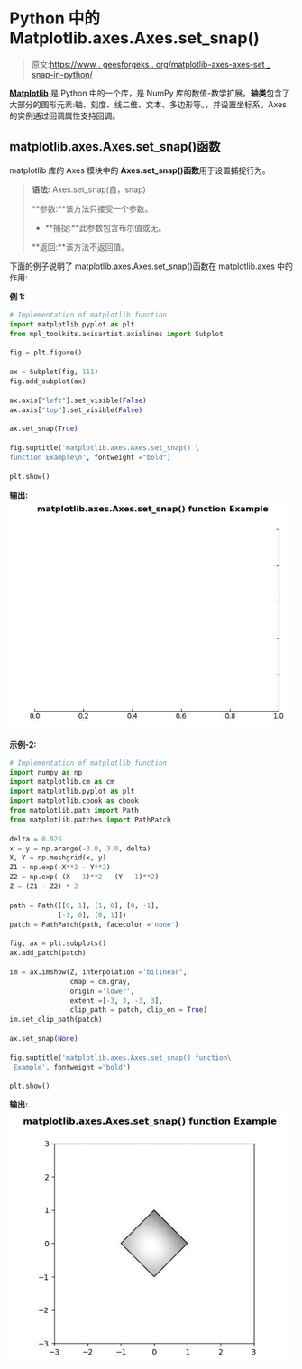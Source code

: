 # Python 中的 Matplotlib.axes.Axes.set_snap()

> 原文:[https://www . geesforgeks . org/matplotlib-axes-axes-set _ snap-in-python/](https://www.geeksforgeeks.org/matplotlib-axes-axes-set_snap-in-python/)

**[Matplotlib](https://www.geeksforgeeks.org/python-introduction-matplotlib/)** 是 Python 中的一个库，是 NumPy 库的数值-数学扩展。**轴类**包含了大部分的图形元素:轴、刻度、线二维、文本、多边形等。，并设置坐标系。Axes 的实例通过回调属性支持回调。

## matplotlib.axes.Axes.set_snap()函数

matplotlib 库的 Axes 模块中的 **Axes.set_snap()函数**用于设置捕捉行为。

> **语法:** Axes.set_snap(自，snap)
> 
> **参数:**该方法只接受一个参数。
> 
> *   **捕捉:**此参数包含布尔值或无。
> 
> **返回:**该方法不返回值。

下面的例子说明了 matplotlib.axes.Axes.set_snap()函数在 matplotlib.axes 中的作用:

**例 1:**

```py
# Implementation of matplotlib function
import matplotlib.pyplot as plt
from mpl_toolkits.axisartist.axislines import Subplot

fig = plt.figure()

ax = Subplot(fig, 111)
fig.add_subplot(ax)

ax.axis["left"].set_visible(False)
ax.axis["top"].set_visible(False)

ax.set_snap(True)

fig.suptitle('matplotlib.axes.Axes.set_snap() \
function Example\n', fontweight ="bold")

plt.show()
```

**输出:**
![](img/0b1e82c400939a50bf1bcc52c0e5895e.png)

**示例-2:**

```py
# Implementation of matplotlib function
import numpy as np
import matplotlib.cm as cm
import matplotlib.pyplot as plt
import matplotlib.cbook as cbook
from matplotlib.path import Path
from matplotlib.patches import PathPatch

delta = 0.025
x = y = np.arange(-3.0, 3.0, delta)
X, Y = np.meshgrid(x, y)
Z1 = np.exp(-X**2 - Y**2)
Z2 = np.exp(-(X - 1)**2 - (Y - 1)**2)
Z = (Z1 - Z2) * 2

path = Path([[0, 1], [1, 0], [0, -1],
            [-1, 0], [0, 1]])
patch = PathPatch(path, facecolor ='none')

fig, ax = plt.subplots()
ax.add_patch(patch)

im = ax.imshow(Z, interpolation ='bilinear', 
               cmap = cm.gray,
               origin ='lower',
               extent =[-3, 3, -3, 3],
               clip_path = patch, clip_on = True)
im.set_clip_path(patch)

ax.set_snap(None)

fig.suptitle('matplotlib.axes.Axes.set_snap() function\
 Example', fontweight ="bold")

plt.show()
```

**输出:**
![](img/93883045d5d9f9afb496cf92628dc924.png)